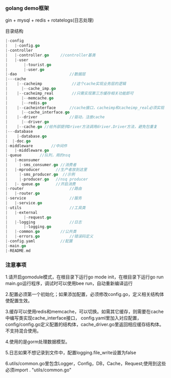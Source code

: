 ### golang demo框架

gin + mysql + redis + rotatelogs(日志处理)

目录结构

```go
|-config
|	|-config.go
|-controller
|	|-controller.go		//controller基类
|	|-user
|		|-tourist.go
|		|-user.go
|-dao						//数据层
|---cache
|    |--cacheimp             //这个cache实现业务层的逻辑
|      |--cache_imp.go
|    |--cacheimp_real        //只需实现第三方缓存相关功能即可
|      |--memcache.go        
|      |--redis.go
|    |--cacheinterface      //cache接口，cacheimp和cacheimp_real必须实现
|      |--cache_interface.go
|    |--driver              //驱动，注册cache
|      |--driver.go 
|    |--cache.go //给外部提供Driver方法调用driver.Driver方法，避免包重复
|---database
|	 |-database.go
|  |-doc.go
|-middleware		//中间件
|  	|-middleware.go
|-queue        //队列，用的nsq
|   |-mconsumer
|     |-sms_consumer.go //消费者
|   |-mproducer       //生产者放到这里
|     |-sms_producer.go  //示例
|     |-producer.go   //nsq producer
|   |- queue.go       //开启消费
|-router					//路由
|	|-router.go
|-service					//服务
|	|-service.go
|-utils						//工具类
|	|-external
|		|-request.go
|	|-logging				//日志
|		|-logging.go
|	|-common.go			//公共类
|	|-errors.go				//错误码定义
|-config.yaml			//配置
|-main.go
|-README.md
```

### 注意事项

1.请开启gomodule模式，在根目录下运行go mode init，在根目录下运行go run main.go运行程序，调试时可以使用bee run，自动重新编译运行

2.配置必须第一个初始化；如果添加配置，必须修改config.go，定义相关结构体使配置生效。

3.缓存可以使用redis和memcache，可以切换。如需其它缓存，则需要在cache中编写类实现cache_interface接口，
config.yaml里加入对应配置，config/config.go定义配置的结构体，cache_driver.go里返回相应缓存结构体。
不支持混合使用。

4.使用的是gorm处理数据模型。

5.日志如果不想记录到文件中，配置logging.file_write设置为false

6.utils/common.go里包含Logger，Config，DB，Cache，Request;使用到这些必须import . "utils/common.go"